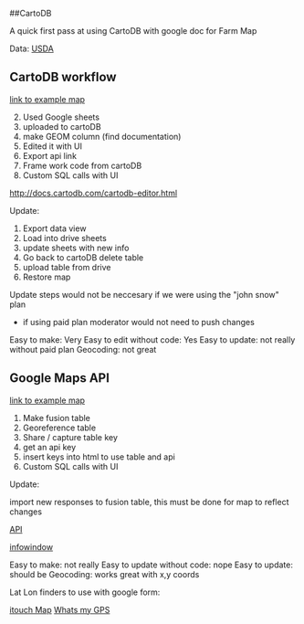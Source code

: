 ##CartoDB

A quick first pass at using CartoDB with google doc for Farm Map

Data: [USDA](http://catalog.data.gov/dataset/farmers-markets-geographic-data)

## CartoDB workflow

[link to example map](http://rashaunamead.github.io/FoodLocationsDemo/cartoDBTest.html)

2. Used Google sheets
3. uploaded to cartoDB
4. make GEOM column (find documentation)
5. Edited it with UI
6. Export api link
7. Frame work code from cartoDB
8. Custom SQL calls with UI


http://docs.cartodb.com/cartodb-editor.html


Update: 
1. Export data view
2. Load into drive sheets
3. update sheets with new info
4. Go back to cartoDB delete table
5. upload table from drive
6. Restore map

Update steps would not be neccesary if we were using the "john snow" plan
* if using paid plan moderator would not need to push changes

Easy to make: Very
Easy to edit without code: Yes
Easy to update: not really without paid plan
Geocoding: not great

## Google Maps API

[link to example map](http://rashaunamead.github.io/FoodLocationsDemo/googleTest.html)

1. Make fusion table
2. Georeference table
3. Share / capture table key
4. get an api key
5. insert keys into html to use table and api
6. Custom SQL calls with UI

Update:

import new responses to fusion table, this must be done for map to reflect changes

[API](https://developers.google.com/maps/documentation/javascript/reference)

[infowindow](https://developers.google.com/fusiontables/docs/samples/change_infowindow_content)

Easy to make: not really
Easy to update without code: nope
Easy to update: should be
Geocoding: works great with x,y coords

Lat Lon finders to use with google form:


[itouch Map](http://itouchmap.com/latlong.html)
[Whats my GPS](http://www.whatsmygps.com/)


